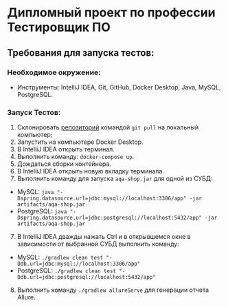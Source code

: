 # Дипломный проект по профессии Тестировщик ПО

## Требования для запуска тестов:

### Необходимое окружение:

- Инструменты: IntelliJ IDEA, Git, GitHub, Docker Desktop, Java, MySQL, PostgreSQL.

### Запуск Тестов:

1. Склонировать [репозиторий](https://github.com/ivangorbunov1996/Diplom) командой `git pull` на локальный компьютер;
2. Запустить на компьютере Docker Desktop.
3. В IntelliJ IDEA открыть терминал.
4. Выполнить команду: `docker-compose up`.
5. Дождаться сборки контейнера.
5. В IntelliJ IDEA открыть новую вкладку терминала.
6. Выполнить команду для запуска `aqa-shop.jar` для одной из СУБД:
- MySQL: `java "-Dspring.datasource.url=jdbc:mysql://localhost:3306/app" -jar artifacts/aqa-shop.jar`
- PostgreSQL: `java "-Dspring.datasource.url=jdbc:postgresql://localhost:5432/app" -jar artifacts/aqa-shop.jar`
7. В IntelliJ IDEA дважды нажать Ctrl и в открывшемся окне в зависимости от выбранной СУБД выполнить команду:
- MySQL: `./gradlew clean test "-Ddb.url=jdbc:mysql://localhost:3306/app"`
- PostgreSQL: `./gradlew clean test "-Ddb.url=jdbc:postgresql://localhost:5432/app"`
8. Выполнить команду `./gradlew allureServe` для генерации отчета Allure.
